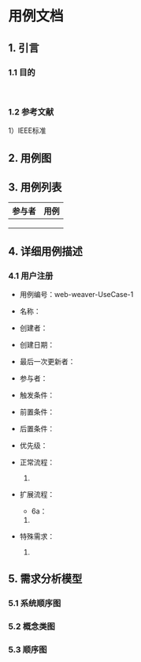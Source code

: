 # 用例文档

## 1. 引言



### 1.1 目的

​	

### 1.2 参考文献

1）IEEE标准

## 2. 用例图




## 3. 用例列表

| 参与者 | 用例 |
| ------ | ---- |
|        |      |
|        |      |
|        |      |

## 4. 详细用例描述

### 4.1 用户注册

- 用例编号：web-weaver-UseCase-1

- 名称：

- 创建者：

- 创建日期：

- 最后一次更新者：

- 参与者：

- 触发条件：

- 前置条件：

- 后置条件：

- 优先级：

- 正常流程：

  1. 

- 扩展流程：

  - 6a：

  1. 

- 特殊需求：

  1. 



## 5. 需求分析模型 

### 5.1 系统顺序图



### 5.2 概念类图



### 5.3 顺序图


